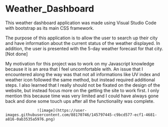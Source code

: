# Weather_Dashboard

This weather dashboard application was made using Visual Studio Code with bootstrap as its main CSS framework.

The purpose of this application is to allow the user to search up their city and have information about the current status of the weather displayed.
In addition, the user is presented with the 5-day weather forecast for that city. [Not done]

My motivation for this project was to work on my Javascript knowledge because it is an area that I feel uncomfortable with.
An issue that I encountered along the way was that not all informations like UV index and weather icon followed the same method, but instead required additional steps.
I also learned that I really should not be fixated on the design of the website, but instead focus more on the getting the site to work first. I only mention this because time was very limited and I could have always gone back and done some touch ups after all the functionality was complete.

                  ![image](https://user-images.githubusercontent.com/88170746/145797445-c9bcd577-ecf1-4681-a816-0ab3535a5976.png)

